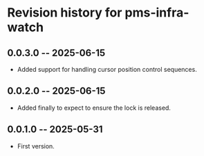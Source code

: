 # Revision history for pms-infra-watch

## 0.0.3.0 -- 2025-06-15

* Added support for handling cursor position control sequences.

## 0.0.2.0 -- 2025-06-15

* Added finally to expect to ensure the lock is released.

## 0.0.1.0 -- 2025-05-31

* First version.
